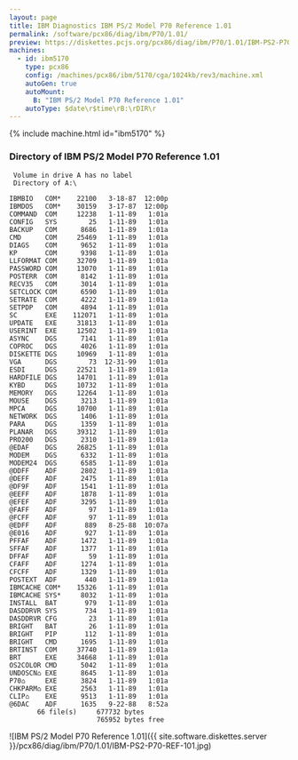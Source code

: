 ```yaml
---
layout: page
title: IBM Diagnostics IBM PS/2 Model P70 Reference 1.01
permalink: /software/pcx86/diag/ibm/P70/1.01/
preview: https://diskettes.pcjs.org/pcx86/diag/ibm/P70/1.01/IBM-PS2-P70-REF-101.jpg
machines:
  - id: ibm5170
    type: pcx86
    config: /machines/pcx86/ibm/5170/cga/1024kb/rev3/machine.xml
    autoGen: true
    autoMount:
      B: "IBM PS/2 Model P70 Reference 1.01"
    autoType: $date\r$time\rB:\rDIR\r
---
```


{% include machine.html id="ibm5170" %}

### Directory of IBM PS/2 Model P70 Reference 1.01

     Volume in drive A has no label
     Directory of A:\

    IBMBIO   COM*    22100   3-18-87  12:00p
    IBMDOS   COM*    30159   3-17-87  12:00p
    COMMAND  COM     12238   1-11-89   1:01a
    CONFIG   SYS        25   1-11-89   1:01a
    BACKUP   COM      8686   1-11-89   1:01a
    CMD      COM     25469   1-11-89   1:01a
    DIAGS    COM      9652   1-11-89   1:01a
    KP       COM      9398   1-11-89   1:01a
    LLFORMAT COM     32709   1-11-89   1:01a
    PASSWORD COM     13070   1-11-89   1:01a
    POSTERR  COM      8142   1-11-89   1:01a
    RECV35   COM      3014   1-11-89   1:01a
    SETCLOCK COM      6590   1-11-89   1:01a
    SETRATE  COM      4222   1-11-89   1:01a
    SETPDP   COM      4894   1-11-89   1:01a
    SC       EXE    112071   1-11-89   1:01a
    UPDATE   EXE     31813   1-11-89   1:01a
    USERINT  EXE     12502   1-11-89   1:01a
    ASYNC    DGS      7141   1-11-89   1:01a
    COPROC   DGS      4026   1-11-89   1:01a
    DISKETTE DGS     10969   1-11-89   1:01a
    VGA      DGS        73  12-31-99   1:01a
    ESDI     DGS     22521   1-11-89   1:01a
    HARDFILE DGS     14701   1-11-89   1:01a
    KYBD     DGS     10732   1-11-89   1:01a
    MEMORY   DGS     12264   1-11-89   1:01a
    MOUSE    DGS      3213   1-11-89   1:01a
    MPCA     DGS     10700   1-11-89   1:01a
    NETWORK  DGS      1406   1-11-89   1:01a
    PARA     DGS      1359   1-11-89   1:01a
    PLANAR   DGS     39312   1-11-89   1:01a
    PRO200   DGS      2310   1-11-89   1:01a
    @EDAF    DGS     26825   1-11-89   1:01a
    MODEM    DGS      6332   1-11-89   1:01a
    MODEM24  DGS      6585   1-11-89   1:01a
    @DDFF    ADF      2802   1-11-89   1:01a
    @DEFF    ADF      2475   1-11-89   1:01a
    @DF9F    ADF      1541   1-11-89   1:01a
    @EEFF    ADF      1878   1-11-89   1:01a
    @EFEF    ADF      3295   1-11-89   1:01a
    @FAFF    ADF        97   1-11-89   1:01a
    @FCFF    ADF        97   1-11-89   1:01a
    @EDFF    ADF       889   8-25-88  10:07a
    @E016    ADF       927   1-11-89   1:01a
    PFFAF    ADF      1472   1-11-89   1:01a
    SFFAF    ADF      1377   1-11-89   1:01a
    DFFAF    ADF        59   1-11-89   1:01a
    CFAFF    ADF      1274   1-11-89   1:01a
    CFCFF    ADF      1329   1-11-89   1:01a
    POSTEXT  ADF       440   1-11-89   1:01a
    IBMCACHE COM*    15326   1-11-89   1:01a
    IBMCACHE SYS*     8032   1-11-89   1:01a
    INSTALL  BAT       979   1-11-89   1:01a
    DASDDRVR SYS       734   1-11-89   1:01a
    DASDDRVR CFG        23   1-11-89   1:01a
    BRIGHT   BAT        26   1-11-89   1:01a
    BRIGHT   PIP       112   1-11-89   1:01a
    BRIGHT   CMD      1695   1-11-89   1:01a
    BRTINST  COM     37740   1-11-89   1:01a
    BRT      EXE     34668   1-11-89   1:01a
    OS2COLOR CMD      5042   1-11-89   1:01a
    UNDOSCN⌂ EXE      8645   1-11-89   1:01a
    P70⌂     EXE      3824   1-11-89   1:01a
    CHKPARM⌂ EXE      2563   1-11-89   1:01a
    CLIP⌂    EXE      9513   1-11-89   1:01a
    @6DAC    ADF      1635   9-22-88   8:52a
           66 file(s)     677732 bytes
                          765952 bytes free

![IBM PS/2 Model P70 Reference 1.01]({{ site.software.diskettes.server }}/pcx86/diag/ibm/P70/1.01/IBM-PS2-P70-REF-101.jpg)
